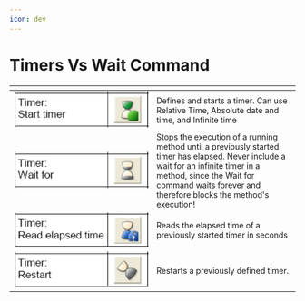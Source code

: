 ```yaml
---
icon: dev
---
```


# Timers Vs Wait Command

<table data-header-hidden><thead><tr><th width="238"></th><th></th></tr></thead><tbody><tr><td><img src="../.gitbook/assets/image (102) (1) (1) (1).png" alt="" data-size="original"></td><td>Defines and starts a timer. Can use Relative Time, Absolute date and time, and Infinite time</td></tr><tr><td><img src="../.gitbook/assets/image (103) (1) (1) (1).png" alt="" data-size="original"></td><td>Stops the execution of a running method until a previously started timer has elapsed. Never include a wait for an infinite timer in a method, since the Wait for command waits forever and therefore blocks the method's execution!</td></tr><tr><td><img src="../.gitbook/assets/image (105) (1) (1) (1).png" alt="" data-size="original"></td><td>Reads the elapsed time of a previously started timer in seconds</td></tr><tr><td><img src="../.gitbook/assets/image (106) (1) (1) (1).png" alt="" data-size="original"></td><td>Restarts a previously defined timer.</td></tr></tbody></table>

